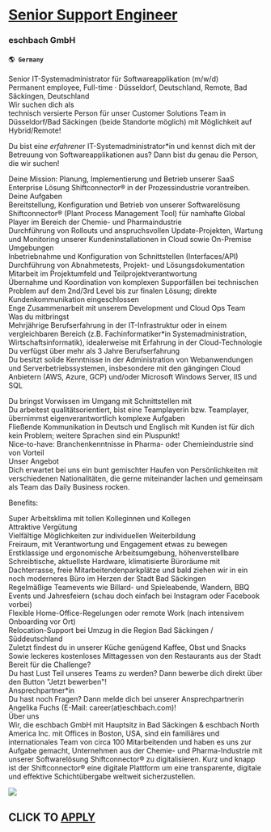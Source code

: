 # [Senior Support Engineer](https://www.remotewlb.com/apply/senior-support-engineer-53080)  
### eschbach GmbH  
#### `🌎 Germany`  

Senior IT-Systemadministrator für Softwareapplikation (m/w/d)  
Permanent employee, Full-time · Düsseldorf, Deutschland, Remote, Bad Säckingen, Deutschland  
Wir suchen dich als  
technisch versierte Person für unser Customer Solutions Team in Düsseldorf/Bad Säckingen (beide Standorte möglich) mit Möglichkeit auf Hybrid/Remote!  
  
Du bist ein*e erfahrene*r IT-Systemadministrator*in und kennst dich mit der Betreuung von Softwareapplikationen aus? Dann bist du genau die Person, die wir suchen!  
  
Deine Mission: Planung, Implementierung und Betrieb unserer SaaS Enterprise Lösung Shiftconnector® in der Prozessindustrie vorantreiben.  
Deine Aufgaben  
Bereitstellung, Konfiguration und Betrieb von unserer Softwarelösung Shiftconnector® (Plant Process Management Tool) für namhafte Global Player im Bereich der Chemie- und Pharmaindustrie  
Durchführung von Rollouts und anspruchsvollen Update-Projekten, Wartung und Monitoring unserer Kundeninstallationen in Cloud sowie On-Premise Umgebungen  
Inbetriebnahme und Konfiguration von Schnittstellen (Interfaces/API)  
Durchführung von Abnahmetests, Projekt- und Lösungsdokumentation  
Mitarbeit im Projektumfeld und Teilprojektverantwortung  
Übernahme und Koordination von komplexen Supporfällen bei technischen Problem auf dem 2nd/3rd Level bis zur finalen Lösung; direkte Kundenkommunikation eingeschlossen  
Enge Zusammenarbeit mit unserem Development und Cloud Ops Team  
Was du mitbringst  
Mehrjährige Berufserfahrung in der IT-Infrastruktur oder in einem vergleichbaren Bereich (z.B. Fachinformatiker*in Systemadministration, Wirtschaftsinformatik), idealerweise mit Erfahrung in der Cloud-Technologie  
Du verfügst über mehr als 3 Jahre Berufserfahrung  
Du besitzt solide Kenntnisse in der Administration von Webanwendungen und Serverbetriebssystemen, insbesondere mit den gängingen Cloud Anbietern (AWS, Azure, GCP) und/oder Microsoft Windows Server, IIS und SQL  
  
Du bringst Vorwissen im Umgang mit Schnittstellen mit  
Du arbeitest qualitätsorientiert, bist eine Teamplayerin bzw. Teamplayer, übernimmst eigenverantwortlich komplexe Aufgaben  
Fließende Kommunikation in Deutsch und Englisch mit Kunden ist für dich kein Problem; weitere Sprachen sind ein Pluspunkt!  
Nice-to-have: Branchenkenntnisse in Pharma- oder Chemieindustrie sind von Vorteil  
Unser Angebot  
Dich erwartet bei uns ein bunt gemischter Haufen von Persönlichkeiten mit verschiedenen Nationalitäten, die gerne miteinander lachen und gemeinsam als Team das Daily Business rocken.  
  
Benefits:  
  
Super Arbeitsklima mit tollen Kolleginnen und Kollegen  
Attraktive Vergütung  
Vielfältige Möglichkeiten zur individuellen Weiterbildung  
Freiraum, mit Verantwortung und Engagement etwas zu bewegen  
Erstklassige und ergonomische Arbeitsumgebung, höhenverstellbare Schreibtische, aktuellste Hardware, klimatisierte Büroräume mit Dachterrasse, freie Mitarbeitendenparkplätze und bald ziehen wir in ein noch moderneres Büro im Herzen der Stadt Bad Säckingen  
Regelmäßige Teamevents wie Billard- und Spieleabende, Wandern, BBQ Events und Jahresfeiern (schau doch einfach bei Instagram oder Facebook vorbei)  
Flexible Home-Office-Regelungen oder remote Work (nach intensivem Onboarding vor Ort)  
Relocation-Support bei Umzug in die Region Bad Säckingen / Süddeutschland  
Zuletzt findest du in unserer Küche genügend Kaffee, Obst und Snacks  
Sowie leckeres kostenloses Mittagessen von den Restaurants aus der Stadt  
Bereit für die Challenge?  
Du hast Lust Teil unseres Teams zu werden? Dann bewerbe dich direkt über den Button "Jetzt bewerben"!  
Ansprechpartner*in  
Du hast noch Fragen? Dann melde dich bei unserer Ansprechpartnerin Angelika Fuchs (E-Mail: career(at)eschbach.com)!  
Über uns  
Wir, die eschbach GmbH mit Hauptsitz in Bad Säckingen & eschbach North America Inc. mit Offices in Boston, USA, sind ein familiäres und internationales Team von circa 100 Mitarbeitenden und haben es uns zur Aufgabe gemacht, Unternehmen aus der Chemie- und Pharma-Industrie mit unserer Softwarelösung Shiftconnector® zu digitalisieren. Kurz und knapp ist der Shiftconnector® eine digitale Plattform um eine transparente, digitale und effektive Schichtübergabe weltweit sicherzustellen.

![](https://remotive.com/job/track/1899215/blank.gif?source=public_api)  
## CLICK TO [APPLY](https://www.remotewlb.com/apply/senior-support-engineer-53080)


